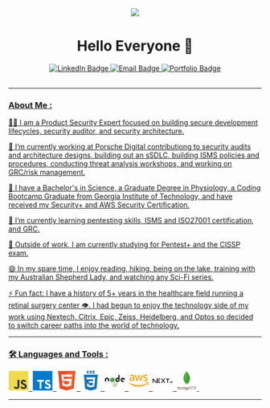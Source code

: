 <div id="header" align="center">
<img src="https://media.giphy.com/media/L1R1tvI9svkIWwpVYr/giphy.gif">
</div>
<div id="intro" align="center">
<h1>Hello Everyone 👋</h1>
<div id="badges">
<a href="https://www.linkedin.com/in/victoria-hendricks-665772a3/">
  <img src="https://img.shields.io/badge/LinkedIn-blue?style=for-the-badge&logo=linkedin&logoColor=white" alt="LinkedIn Badge"/>
<a href="mailto:torihendricks927@yahoo.com">  
  <img src="https://img.shields.io/badge/Email-purple?style=for-the-badge&logo=email&logoColor=white" alt="Email Badge"/>
 <a href="https://torihendricks927.github.io/Updated-Portfolio/"> 
  <img src="https://img.shields.io/badge/Portfolio-orange?style=for-the-badge&logo=portfolio&logoColor=white" alt="Portfolio Badge"/>
</div>
<img src="https://komarev.com/ghpvc/?username=torihendricks927&style=flat-square&color=blue" alt=""/>
</div>

---
  
###  About Me : 
  :woman_technologist: I am a Product Security Expert focused on building secure development lifecycles, security auditor, and security architecture.
  

🔭 I’m currently working at Porsche Digital contributiong to security audits and architecture designs, building out an sSDLC, building ISMS policies and procedures, conducting threat analysis workshops, and working on GRC/risk management.
  
📖  I have a Bachelor's in Science, a Graduate Degree in Physiology, a Coding Bootcamp Graduate from Georgia Institute of Technology, and have received my Security+ and AWS Security Certification.
  
🌱 I’m currently learning pentesting skills, ISMS and ISO27001 certification, and GRC. 
  
🤔 Outside of work, I am currently studying for Pentest+ and the CISSP exam. 
  
😄 In my spare time, I enjoy reading, hiking, being on the lake, training with my Australian Shepherd Lady, and watching any Sci-Fi series.
  
⚡ Fun fact: I have a history of 5+ years in the healthcare field running a retinal surgery center 👁️‍. I had begun to enjoy the technology side of my work using Nextech, Citrix, Epic, Zeiss, Heidelberg, and Optos so decided to switch career paths into the world of technology.

  ---
  
  ### 🛠️ Languages and Tools :
  

  <img src="https://github.com/devicons/devicon/blob/master/icons/javascript/javascript-original.svg" title="JavaScript" alt="JavaScript" width="40" height="40"/>&nbsp;
  <img src="https://github.com/devicons/devicon/blob/master/icons/typescript/typescript-original.svg" title="TypeScript" alt="TypeScript" width="40" height="40"/>&nbsp;
  <img src="https://github.com/devicons/devicon/blob/master/icons/html5/html5-original.svg" title="HTML5" alt="HTML" width="40" height="40"/>&nbsp;
  <img src="https://github.com/devicons/devicon/blob/master/icons/css3/css3-plain-wordmark.svg"  title="CSS3" alt="CSS" width="40" height="40"/>&nbsp;
  <img src="https://github.com/devicons/devicon/blob/master/icons/nodejs/nodejs-original-wordmark.svg" title="NodeJS" alt="NodeJS" width="40" height="40"/>&nbsp;
  <img src="https://github.com/devicons/devicon/blob/master/icons/amazonwebservices/amazonwebservices-plain-wordmark.svg" title="AWS" alt="AWS" width="40" height="40"/>&nbsp;
  <img src="https://github.com/devicons/devicon/blob/master/icons/nextjs/nextjs-original-wordmark.svg" title="NextJS"  alt="NextJS" width="40" height="40"/>&nbsp;
   <img src="https://github.com/devicons/devicon/blob/master/icons/mongodb/mongodb-original-wordmark.svg" title="MongoDB"  alt="MongoDB" width="40" height="40"/>&nbsp;

  ---
